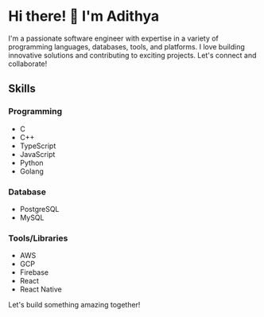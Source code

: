 
# Hi there! 👋 I'm Adithya

I'm a passionate software engineer with expertise in a variety of programming languages, databases, tools, and platforms. I love building innovative solutions and contributing to exciting projects. Let's connect and collaborate!

## Skills

### Programming
- C
- C++
- TypeScript
- JavaScript
- Python
- Golang

### Database
- PostgreSQL
- MySQL

### Tools/Libraries
- AWS
- GCP
- Firebase
- React
- React Native

Let's build something amazing together!

